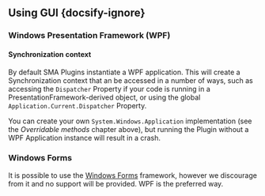 ## Using GUI {docsify-ignore}

### Windows Presentation Framework (WPF)

#### Synchronization context

By default SMA Plugins instantiate a WPF application. This will create a Synchronization context that an be accessed in a number of ways, such as accessing the `Dispatcher` Property if your code is running in a PresentationFramework-derived object, or using the global `Application.Current.Dispatcher` Property.

You can create your own `System.Windows.Application` implementation (see the *Overridable methods* chapter above), but running the Plugin without a WPF Application instance will result in a crash.

### Windows Forms

It is possible to use the [Windows Forms](https://docs.microsoft.com/en-us/dotnet/framework/winforms/) framework, however we discourage from it and no support will be provided. WPF is the preferred way.